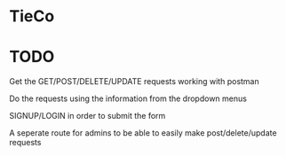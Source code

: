 # TieCo

# TODO

Get the GET/POST/DELETE/UPDATE requests working with postman

Do the requests using the information from the dropdown menus

SIGNUP/LOGIN in order to submit the form

A seperate route for admins to be able to easily make post/delete/update requests


